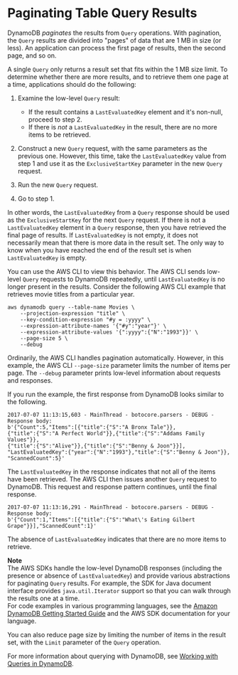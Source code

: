 # Paginating Table Query Results<a name="Query.Pagination"></a>

DynamoDB *paginates* the results from `Query` operations\. With pagination, the `Query` results are divided into "pages" of data that are 1 MB in size \(or less\)\. An application can process the first page of results, then the second page, and so on\.

A single `Query` only returns a result set that fits within the 1 MB size limit\. To determine whether there are more results, and to retrieve them one page at a time, applications should do the following: 

1. Examine the low\-level `Query` result:
   + If the result contains a `LastEvaluatedKey` element and it's non\-null, proceed to step 2\.
   + If there is *not* a `LastEvaluatedKey` in the result, there are no more items to be retrieved\.

1. Construct a new `Query` request, with the same parameters as the previous one\. However, this time, take the `LastEvaluatedKey` value from step 1 and use it as the `ExclusiveStartKey` parameter in the new `Query` request\.

1. Run the new `Query` request\.

1. Go to step 1\.

In other words, the `LastEvaluatedKey` from a `Query` response should be used as the `ExclusiveStartKey` for the next `Query` request\. If there is not a `LastEvaluatedKey` element in a `Query` response, then you have retrieved the final page of results\. If `LastEvaluatedKey` is not empty, it does not necessarily mean that there is more data in the result set\. The only way to know when you have reached the end of the result set is when `LastEvaluatedKey` is empty\.

You can use the AWS CLI to view this behavior\. The AWS CLI sends low\-level `Query` requests to DynamoDB repeatedly, until `LastEvaluatedKey` is no longer present in the results\. Consider the following AWS CLI example that retrieves movie titles from a particular year\.

```
aws dynamodb query --table-name Movies \
    --projection-expression "title" \
    --key-condition-expression "#y = :yyyy" \
    --expression-attribute-names '{"#y":"year"}' \
    --expression-attribute-values '{":yyyy":{"N":"1993"}}' \
    --page-size 5 \
    --debug
```

Ordinarily, the AWS CLI handles pagination automatically\. However, in this example, the AWS CLI `--page-size` parameter limits the number of items per page\. The `--debug` parameter prints low\-level information about requests and responses\.

If you run the example, the first response from DynamoDB looks similar to the following\.

```
2017-07-07 11:13:15,603 - MainThread - botocore.parsers - DEBUG - Response body:
b'{"Count":5,"Items":[{"title":{"S":"A Bronx Tale"}},
{"title":{"S":"A Perfect World"}},{"title":{"S":"Addams Family Values"}},
{"title":{"S":"Alive"}},{"title":{"S":"Benny & Joon"}}],
"LastEvaluatedKey":{"year":{"N":"1993"},"title":{"S":"Benny & Joon"}},
"ScannedCount":5}'
```

The `LastEvaluatedKey` in the response indicates that not all of the items have been retrieved\. The AWS CLI then issues another `Query` request to DynamoDB\. This request and response pattern continues, until the final response\.

```
2017-07-07 11:13:16,291 - MainThread - botocore.parsers - DEBUG - Response body:
b'{"Count":1,"Items":[{"title":{"S":"What\'s Eating Gilbert Grape"}}],"ScannedCount":1}'
```

The absence of `LastEvaluatedKey` indicates that there are no more items to retrieve\.

**Note**  
The AWS SDKs handle the low\-level DynamoDB responses \(including the presence or absence of `LastEvaluatedKey`\) and provide various abstractions for paginating `Query` results\. For example, the SDK for Java document interface provides `java.util.Iterator` support so that you can walk through the results one at a time\.  
For code examples in various programming languages, see the [Amazon DynamoDB Getting Started Guide](https://docs.aws.amazon.com/amazondynamodb/latest/gettingstartedguide/) and the AWS SDK documentation for your language\.

You can also reduce page size by limiting the number of items in the result set, with the `Limit` parameter of the `Query` operation\.

For more information about querying with DynamoDB, see [Working with Queries in DynamoDB](Query.md)\.